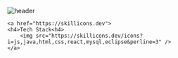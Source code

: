 ![header](https://capsule-render.vercel.app/api?type=waving&color=auto&width=100%&height=300&section=header&text=Hello!%20moon!&fontSize=90&animation=fadeIn&fontAlignY=38&desc=Since1995%20GitHub%20Profile&descAlignY=51&descAlign=62)



<p align="center">
    
    <a href="https://skillicons.dev">
    <h4>Tech Stack<h4>
        <img src="https://skillicons.dev/icons?i=js,java,html,css,react,mysql,eclipse&perline=3" />
    </a>
</p>

